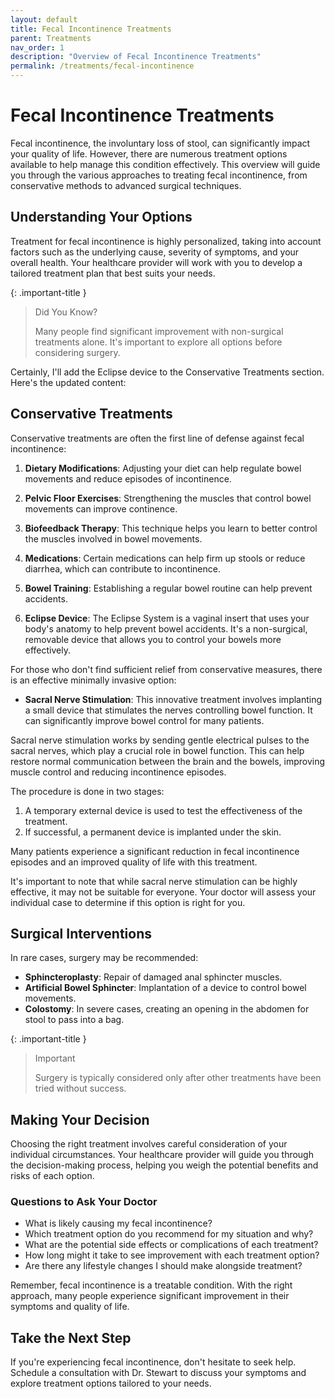 ```yaml
---
layout: default
title: Fecal Incontinence Treatments
parent: Treatments
nav_order: 1
description: "Overview of Fecal Incontinence Treatments"
permalink: /treatments/fecal-incontinence
---
```


# Fecal Incontinence Treatments

Fecal incontinence, the involuntary loss of stool, can significantly impact your quality of life. However, there are numerous treatment options available to help manage this condition effectively. This overview will guide you through the various approaches to treating fecal incontinence, from conservative methods to advanced surgical techniques.

## Understanding Your Options

Treatment for fecal incontinence is highly personalized, taking into account factors such as the underlying cause, severity of symptoms, and your overall health. Your healthcare provider will work with you to develop a tailored treatment plan that best suits your needs.

{: .important-title }

> Did You Know?
>
> Many people find significant improvement with non-surgical treatments alone. It's important to explore all options before considering surgery.

Certainly, I'll add the Eclipse device to the Conservative Treatments section. Here's the updated content:

## Conservative Treatments

Conservative treatments are often the first line of defense against fecal incontinence:

1. **Dietary Modifications**: Adjusting your diet can help regulate bowel movements and reduce episodes of incontinence.

2. **Pelvic Floor Exercises**: Strengthening the muscles that control bowel movements can improve continence.

3. **Biofeedback Therapy**: This technique helps you learn to better control the muscles involved in bowel movements.

4. **Medications**: Certain medications can help firm up stools or reduce diarrhea, which can contribute to incontinence.

5. **Bowel Training**: Establishing a regular bowel routine can help prevent accidents.

6. **Eclipse Device**: The Eclipse System is a vaginal insert that uses your body's anatomy to help prevent bowel accidents. It's a non-surgical, removable device that allows you to control your bowels more effectively.


For those who don't find sufficient relief from conservative measures, there is an effective minimally invasive option:

- **Sacral Nerve Stimulation**: This innovative treatment involves implanting a small device that stimulates the nerves controlling bowel function. It can significantly improve bowel control for many patients.

Sacral nerve stimulation works by sending gentle electrical pulses to the sacral nerves, which play a crucial role in bowel function. This can help restore normal communication between the brain and the bowels, improving muscle control and reducing incontinence episodes.

The procedure is done in two stages:
1. A temporary external device is used to test the effectiveness of the treatment.
2. If successful, a permanent device is implanted under the skin.

Many patients experience a significant reduction in fecal incontinence episodes and an improved quality of life with this treatment.

It's important to note that while sacral nerve stimulation can be highly effective, it may not be suitable for everyone. Your doctor will assess your individual case to determine if this option is right for you.

## Surgical Interventions

In rare cases, surgery may be recommended:

- **Sphincteroplasty**: Repair of damaged anal sphincter muscles.
- **Artificial Bowel Sphincter**: Implantation of a device to control bowel movements.
- **Colostomy**: In severe cases, creating an opening in the abdomen for stool to pass into a bag.

{: .important-title }

> Important
> 
> Surgery is typically considered only after other treatments have been tried without success.

## Making Your Decision

Choosing the right treatment involves careful consideration of your individual circumstances. Your healthcare provider will guide you through the decision-making process, helping you weigh the potential benefits and risks of each option.

### Questions to Ask Your Doctor

- What is likely causing my fecal incontinence?
- Which treatment option do you recommend for my situation and why?
- What are the potential side effects or complications of each treatment?
- How long might it take to see improvement with each treatment option?
- Are there any lifestyle changes I should make alongside treatment?

Remember, fecal incontinence is a treatable condition. With the right approach, many people experience significant improvement in their symptoms and quality of life.

## Take the Next Step

If you're experiencing fecal incontinence, don't hesitate to seek help. Schedule a consultation with Dr. Stewart to discuss your symptoms and explore treatment options tailored to your needs.